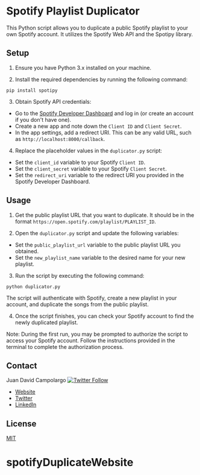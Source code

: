 # Spotify Playlist Duplicator

This Python script allows you to duplicate a public Spotify playlist to your own Spotify account. It utilizes the Spotify Web API and the Spotipy library.

## Setup

1. Ensure you have Python 3.x installed on your machine.

2. Install the required dependencies by running the following command:

`pip install spotipy`

3. Obtain Spotify API credentials:

- Go to the [Spotify Developer Dashboard](https://developer.spotify.com/dashboard/) and log in (or create an account if you don't have one).
- Create a new app and note down the `Client ID` and `Client Secret`.
- In the app settings, add a redirect URI. This can be any valid URL, such as `http://localhost:8000/callback`.

4. Replace the placeholder values in the `duplicator.py` script:

- Set the `client_id` variable to your Spotify `Client ID`.
- Set the `client_secret` variable to your Spotify `Client Secret`.
- Set the `redirect_uri` variable to the redirect URI you provided in the Spotify Developer Dashboard.

## Usage

1. Get the public playlist URL that you want to duplicate. It should be in the format `https://open.spotify.com/playlist/PLAYLIST_ID`.

2. Open the `duplicator.py` script and update the following variables:

- Set the `public_playlist_url` variable to the public playlist URL you obtained.
- Set the `new_playlist_name` variable to the desired name for your new playlist.

3. Run the script by executing the following command:

`python duplicator.py`


The script will authenticate with Spotify, create a new playlist in your account, and duplicate the songs from the public playlist.

4. Once the script finishes, you can check your Spotify account to find the newly duplicated playlist.

Note: During the first run, you may be prompted to authorize the script to access your Spotify account. Follow the instructions provided in the terminal to complete the authorization process.

## Contact

Juan David Campolargo
[![Twitter Follow](https://img.shields.io/twitter/follow/jdcampolargo?style=social)](https://twitter.com/jdcampolargo)

* [Website](https://juandavidcampolargo.com/)
* [Twitter](https://twitter.com/jdcampolargo)
* [LinkedIn](https://linkedin.com/in/jdcampolargo)


## License
[MIT](https://choosealicense.com/licenses/mit/)
# spotifyDuplicateWebsite
